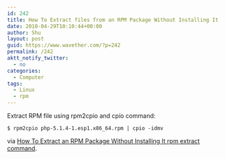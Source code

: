 ```yaml
---
id: 242
title: How To Extract files from an RPM Package Without Installing It
date: 2010-04-29T10:10:44+00:00
author: Shu
layout: post
guid: https://www.wavether.com/?p=242
permalink: /242
aktt_notify_twitter:
  - no
categories:
  - Computer
tags:
  - Linux
  - rpm
---
```

Extract RPM file using rpm2cpio and cpio command:
  
`$ rpm2cpio php-5.1.4-1.esp1.x86_64.rpm | cpio -idmv` 

via [How To Extract an RPM Package Without Installing It rpm extract command](http://www.cyberciti.biz/tips/how-to-extract-an-rpm-package-without-installing-it.html).
